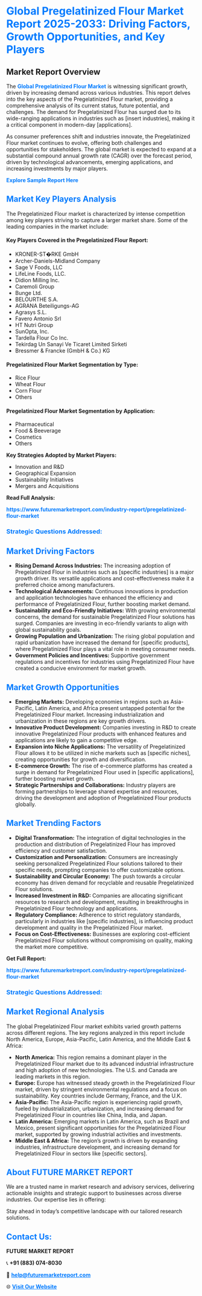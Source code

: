 <h1 style="color: #007BFF;">Global Pregelatinized Flour Market Report 2025-2033: Driving Factors, Growth Opportunities, and Key Players</h1>

<section id="overview">
<h2>Market Report Overview</h2>
<p>The <a href="https://www.futuremarketreport.com/industry-report/pregelatinized-flour-market" style="color: #007BFF; text-decoration: none;"><strong>Global Pregelatinized Flour Market</strong></a> is witnessing significant growth, driven by increasing demand across various industries. This report delves into the key aspects of the Pregelatinized Flour market, providing a comprehensive analysis of its current status, future potential, and challenges. The demand for Pregelatinized Flour has surged due to its wide-ranging applications in industries such as [insert industries], making it a critical component in modern-day [applications].</p>
<p>As consumer preferences shift and industries innovate, the Pregelatinized Flour market continues to evolve, offering both challenges and opportunities for stakeholders. The global market is expected to expand at a substantial compound annual growth rate (CAGR) over the forecast period, driven by technological advancements, emerging applications, and increasing investments by major players.</p>
</section>

<section id="overview">
<p><a href="https://www.futuremarketreport.com/request-sample/reportId=85988" style="color: #007BFF; text-decoration: none;"><strong>Explore Sample Report Here</strong></a></p>
</section>

<section id="key-players">
<h2 style="color: #007BFF;">Market Key Players Analysis</h2>
<p>The Pregelatinized Flour market is characterized by intense competition among key players striving to capture a larger market share. Some of the leading companies in the market include:</p>
<h4>Key Players Covered in the Pregelatinized Flour Report:</h4>
<ul><li>KRONER-ST�RKE GmbH</li><li>Archer-Daniels-Midland Company</li><li>Sage V Foods, LLC</li><li>LifeLine Foods, LLC.</li><li>Didion Milling Inc.</li><li>Caremoli Group</li><li>Bunge Ltd.</li><li>BELOURTHE S.A.</li><li>AGRANA Beteiligungs-AG</li><li>Agrasys S.L.</li><li>Favero Antonio Srl</li><li>HT Nutri Group</li><li>SunOpta, Inc.</li><li>Tardella Flour Co Inc.</li><li>Tekirdag Un Sanayi Ve Ticaret Limited Sirketi</li><li>Bressmer &amp; Francke (GmbH &amp; Co.) KG</li></ul>
<h4>Pregelatinized Flour Market Segmentation by Type:</h4>
<ul><li>Rice Flour</li><li>Wheat Flour</li><li>Corn Flour</li><li>Others</li></ul>

<h4>Pregelatinized Flour Market Segmentation by Application:</h4>
<ul><li>Pharmaceutical</li><li>Food &amp; Beeverage</li><li>Cosmetics</li><li>Others</li></ul>
<p><strong>Key Strategies Adopted by Market Players:</strong></p>
<ul>
<li>Innovation and R&D</li>
<li>Geographical Expansion</li>
<li>Sustainability Initiatives</li>
<li>Mergers and Acquisitions</li>
</ul>
</section>

<section>
<p><strong>Read Full Analysis: </strong></p><a href="https://www.futuremarketreport.com/industry-report/pregelatinized-flour-market" style="color: #007BFF; text-decoration: none;"><strong>https://www.futuremarketreport.com/industry-report/pregelatinized-flour-market</strong></a>
<h3 style="color: #007BFF;">Strategic Questions Addressed:</h3>
</section>

<section id="driving-factors">
<h2 style="color: #007BFF;">Market Driving Factors</h2>
<ul>
<li><strong>Rising Demand Across Industries:</strong> The increasing adoption of Pregelatinized Flour in industries such as [specific industries] is a major growth driver. Its versatile applications and cost-effectiveness make it a preferred choice among manufacturers.</li>
<li><strong>Technological Advancements:</strong> Continuous innovations in production and application technologies have enhanced the efficiency and performance of Pregelatinized Flour, further boosting market demand.</li>
<li><strong>Sustainability and Eco-Friendly Initiatives:</strong> With growing environmental concerns, the demand for sustainable Pregelatinized Flour solutions has surged. Companies are investing in eco-friendly variants to align with global sustainability goals.</li>
<li><strong>Growing Population and Urbanization:</strong> The rising global population and rapid urbanization have increased the demand for [specific products], where Pregelatinized Flour plays a vital role in meeting consumer needs.</li>
<li><strong>Government Policies and Incentives:</strong> Supportive government regulations and incentives for industries using Pregelatinized Flour have created a conducive environment for market growth.</li>
</ul>
</section>

<section id="growth-opportunities">
<h2 style="color: #007BFF;">Market Growth Opportunities</h2>
<ul>
<li><strong>Emerging Markets:</strong> Developing economies in regions such as Asia-Pacific, Latin America, and Africa present untapped potential for the Pregelatinized Flour market. Increasing industrialization and urbanization in these regions are key growth drivers.</li>
<li><strong>Innovative Product Development:</strong> Companies investing in R&D to create innovative Pregelatinized Flour products with enhanced features and applications are likely to gain a competitive edge.</li>
<li><strong>Expansion into Niche Applications:</strong> The versatility of Pregelatinized Flour allows it to be utilized in niche markets such as [specific niches], creating opportunities for growth and diversification.</li>
<li><strong>E-commerce Growth:</strong> The rise of e-commerce platforms has created a surge in demand for Pregelatinized Flour used in [specific applications], further boosting market growth.</li>
<li><strong>Strategic Partnerships and Collaborations:</strong> Industry players are forming partnerships to leverage shared expertise and resources, driving the development and adoption of Pregelatinized Flour products globally.</li>
</ul>
</section>

<section id="trending-factors">
<h2 style="color: #007BFF;">Market Trending Factors</h2>
<ul>
<li><strong>Digital Transformation:</strong> The integration of digital technologies in the production and distribution of Pregelatinized Flour has improved efficiency and customer satisfaction.</li>
<li><strong>Customization and Personalization:</strong> Consumers are increasingly seeking personalized Pregelatinized Flour solutions tailored to their specific needs, prompting companies to offer customizable options.</li>
<li><strong>Sustainability and Circular Economy:</strong> The push towards a circular economy has driven demand for recyclable and reusable Pregelatinized Flour solutions.</li>
<li><strong>Increased Investment in R&D:</strong> Companies are allocating significant resources to research and development, resulting in breakthroughs in Pregelatinized Flour technology and applications.</li>
<li><strong>Regulatory Compliance:</strong> Adherence to strict regulatory standards, particularly in industries like [specific industries], is influencing product development and quality in the Pregelatinized Flour market.</li>
<li><strong>Focus on Cost-Effectiveness:</strong> Businesses are exploring cost-efficient Pregelatinized Flour solutions without compromising on quality, making the market more competitive.</li>
</ul>
</section>

<section>
<p><strong>Get Full Report: </strong></p><a href="https://www.futuremarketreport.com/industry-report/pregelatinized-flour-market" style="color: #007BFF; text-decoration: none;"><strong>https://www.futuremarketreport.com/industry-report/pregelatinized-flour-market</strong></a>
<h3 style="color: #007BFF;">Strategic Questions Addressed:</h3>
</section>


<section id="regional-analysis">
<h2 style="color: #007BFF;">Market Regional Analysis</h2>
<p>The global Pregelatinized Flour market exhibits varied growth patterns across different regions. The key regions analyzed in this report include North America, Europe, Asia-Pacific, Latin America, and the Middle East & Africa:</p>
<ul>
<li><strong>North America:</strong> This region remains a dominant player in the Pregelatinized Flour market due to its advanced industrial infrastructure and high adoption of new technologies. The U.S. and Canada are leading markets in this region.</li>
<li><strong>Europe:</strong> Europe has witnessed steady growth in the Pregelatinized Flour market, driven by stringent environmental regulations and a focus on sustainability. Key countries include Germany, France, and the U.K.</li>
<li><strong>Asia-Pacific:</strong> The Asia-Pacific region is experiencing rapid growth, fueled by industrialization, urbanization, and increasing demand for Pregelatinized Flour in countries like China, India, and Japan.</li>
<li><strong>Latin America:</strong> Emerging markets in Latin America, such as Brazil and Mexico, present significant opportunities for the Pregelatinized Flour market, supported by growing industrial activities and investments.</li>
<li><strong>Middle East & Africa:</strong> The region’s growth is driven by expanding industries, infrastructure development, and increasing demand for Pregelatinized Flour in sectors like [specific sectors].</li>
</ul>
</section>

<footer>
<h2 style="color: #007BFF;">About FUTURE MARKET REPORT</h2>
<p>We are a trusted name in market research and advisory services, delivering actionable insights and strategic support to businesses across diverse industries. Our expertise lies in offering:</p>

<p>Stay ahead in today’s competitive landscape with our tailored research solutions.</p>

<h2 style="color: #007BFF;">Contact Us:</h2>
<p><strong>FUTURE MARKET REPORT</strong></p>
<p>📞 <strong>+91 (883) 074-8030</strong></p>
<p>📧 <strong><a href="mailto:help@futuremarketreport.com" style="color: #007BFF;">help@futuremarketreport.com</a></strong></p>
<p>🌐 <strong><a href="https://www.futuremarketreport.com/" style="color: #007BFF;">Visit Our Website</a></strong></p>
</footer>